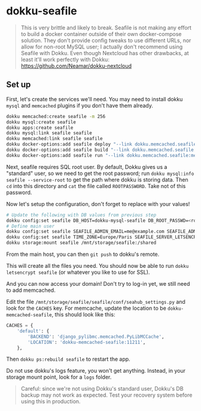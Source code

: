 # dokku-seafile
> This is very brittle and likely to break. Seafile is not making any effort to build a docker container outside of their own docker-compose solution. They don't provide config tweaks to use different URLs, nor allow for non-root MySQL user; I actually don't recommend using Seafile with Dokku. Even though Nextcloud has other drawbacks, at least it'll work perfectly with Dokku: https://github.com/Neamar/dokku-nextcloud

## Set up
First, let's create the services we'll need. You may need to install dokku `mysql` and `memcached` plugins if you don't have them already.

```sh
dokku memcached:create seafile -m 256
dokku mysql:create seafile
dokku apps:create seafile
dokku mysql:link seafile seafile
dokku memcached:link seafile seafile
dokku docker-options:add seafile deploy "--link dokku.memcached.seafile:memcached"
dokku docker-options:add seafile build "--link dokku.memcached.seafile:memcached"
dokku docker-options:add seafile run "--link dokku.memcached.seafile:memcached"
```

Next, seafile requires SQL root user. By default, Dokku gives us a "standard" user, so we need to get the root password; run `dokku mysql:info seafile --service-root` to get the path where dokku is storing data. Then `cd` into this directory and `cat` the file called `ROOTPASSWORD`. Take not of this password.

Now let's setup the configuration, don't forget to replace with your values!

```sh
# Update the following with DB values from previous step
dokku config:set seafile DB_HOST=dokku-mysql-seafile DB_ROOT_PASSWD=<root password>
# Define main user
dokku config:set seafile SEAFILE_ADMIN_EMAIL=me@example.com SEAFILE_ADMIN_PASSWORD=asecret
dokku config:set seafile TIME_ZONE=Europe/Paris SEAFILE_SERVER_LETSENCRYPT=false SEAFILE_SERVER_HOSTNAME=<your domain>
dokku storage:mount seafile /mnt/storage/seafile:/shared
```


From the main host, you can then `git push` to dokku's remote.

This will create all the files you need. You should now be able to run `dokku letsencrypt seafile` (or whatever you like to use for SSL).

And you can now access your domain! Don't try to log-in yet, we still need to add memcached.

Edit the file `/mnt/storage/seafile/seafile/conf/seahub_settings.py` and look for the `CACHES` key. For memcache, update the location to be `dokku-memcached-seafile`, this should look like this:

```python
CACHES = {
    'default': {
        'BACKEND': 'django_pylibmc.memcached.PyLibMCCache',
        'LOCATION': 'dokku-memcached-seafile:11211',
    },
```

Then `dokku ps:rebuild seafile` to restart the app.

Do not use dokku's logs feature, you won't get anything. Instead, in your storage mount point, look for a `logs` folder.

> Careful: since we're not using Dokku's standard user, Dokku's DB backup may not work as expected. Test your recovery system before using this in production.
